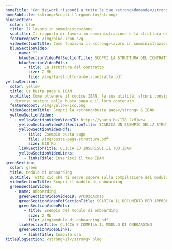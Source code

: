 ```yaml
---
homeTitle: "Con iziwork rispondi a tutte le tue <strong>domande</strong> riguardo:"
homeSubtitle: <strong>Scegli l’argomento</strong>
blueSection:
  color: blue
  title: Il lavoro in somministrazione
  subtitle: Il rapporto di lavoro in somministrazione e la struttura del contratto
  featuredpost: /img/blue-icon.svg
  videoSectionTitle: Come funziona il <strong>lavoro in somministrazione?</strong>
  blueSectionVideo:
    - name: ""
      blueSectionVideoPdfSectionTitle: SCOPRI LA STRUTTURA DEL CONTRATTO
      blueSectionVideoPdfs:
        - title: La struttura del contratto
          size: 2 Mb
          file: /img/la-struttura-del-contratto.pdf
yellowSection:
  color: yellow
  title: La busta paga & IBAN
  subtitle: Come ottenere il codice IBAN, la sua utilità, alcuni consigli sulle
    diverse sezioni della busta paga e il loro contenuto
  featuredpost: /img/yellow-ico.png
  videoSectionTitle: Scopri la <strong>busta paga</strong> & IBAN
  yellowSectionVideo:
    - yellowSectionVideoVideoID: https://youtu.be/1T8_2xM1wcw
      yellowSectionVideoPdfSectionTitle: SCARICA UN ESEMPIO DELLA STRUTTURA DELLA BUSTA PAGA
      yellowSectionVideoPdfs:
        - title: Esempio busta paga
          file: /img/busta-paga-struttura.pdf
          size: 618 Kb
      linkSectionTitle: CLICCA ED INSERISCI IL TUO IBAN
      yellowSectionVideoLinks:
        - linksTitle: Inserisci il tuo IBAN
greenSection:
  color: green
  title: Modulo di onboarding
  subtitle: Tutto ciò che ti serve sapere sulla compilazione del modulo di onboarding
  videoSectionTitle: Scopri il modulo di onboarding
  greenSectionVideo:
    - name: Onboarding
      greenSectionVideoVideoID: 9rU9zqAxmso
      greenSectionVideoPdfSectionTitle: SCARICA IL DOCUMENTO PER APPROFONDIRE
      greenSectionVideoPdfs:
        - title: Esempio del modulo di onboarding
          size: 2 Mb
          file: /img/modulo-di-onboarding.pdf
      linkSectionTitle: CLICCA E COMPILA IL MODULO DI ONBOARDING
      greenSectionVideoLinks:
        - linksTitle: Compila ora
titleBlogSection: <strong>Il</strong> blog
---
```

